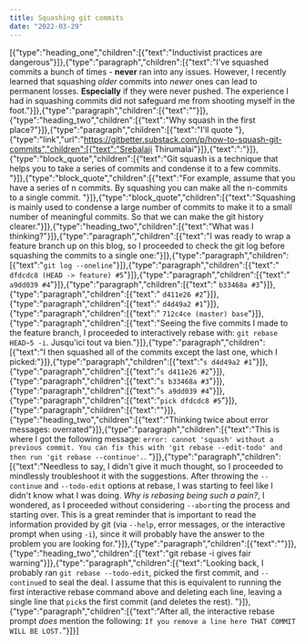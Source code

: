 ```yaml
---
title: Squashing git commits
date: "2022-03-29"
---
```


[{"type":"heading_one","children":[{"text":"Inductivist practices are dangerous"}]},{"type":"paragraph","children":[{"text":"I've squashed commits a bunch of times - **never** ran into any issues. However, I recently learned that squashing *older* commits into *newer* ones can lead to permanent losses. **Especially** if they were never pushed. The experience I had in squashing commits did not safeguard me from shooting myself in the foot."}]},{"type":"paragraph","children":[{"text":""}]},{"type":"heading_two","children":[{"text":"Why squash in the first place?"}]},{"type":"paragraph","children":[{"text":"I'll quote "},{"type":"link","url":"https://gitbetter.substack.com/p/how-to-squash-git-commits","children":[{"text":"Srebalaji Thirumalai"}]},{"text":":"}]},{"type":"block_quote","children":[{"text":"Git squash is a technique that helps you to take a series of commits and condense it to a few commits. "}]},{"type":"block_quote","children":[{"text":"For example, assume that you have a series of n commits. By squashing you can make all the n-commits to a single commit. "}]},{"type":"block_quote","children":[{"text":"Squashing is mainly used to condense a large number of commits to make it to a small number of meaningful commits. So that we can make the git history clearer."}]},{"type":"heading_two","children":[{"text":"What was I thinking?"}]},{"type":"paragraph","children":[{"text":"I was ready to wrap a feature branch up on this blog, so I proceeded to check the git log before squashing the commits to a single one:"}]},{"type":"paragraph","children":[{"text":"`git log --oneline`"}]},{"type":"paragraph","children":[{"text":" `dfdcdc8 (HEAD -> feature) #5`"}]},{"type":"paragraph","children":[{"text":" `a9dd039 #4`"}]},{"type":"paragraph","children":[{"text":" `b33468a #3`"}]},{"type":"paragraph","children":[{"text":" `d411e26 #2`"}]},{"type":"paragraph","children":[{"text":" `d4d49a2 #1`"}]},{"type":"paragraph","children":[{"text":" `712c4ce (master) base`"}]},{"type":"paragraph","children":[{"text":"Seeing the five commits I made to the feature branch, I proceeded to interactively rebase with: `git rebase HEAD~5 -i`. Jusqu'ici tout va bien."}]},{"type":"paragraph","children":[{"text":"I then squashed all of the commits except the last one, which I picked:"}]},{"type":"paragraph","children":[{"text":"`s d4d49a2 #1`"}]},{"type":"paragraph","children":[{"text":"`s d411e26 #2`"}]},{"type":"paragraph","children":[{"text":"`s b33468a #3`"}]},{"type":"paragraph","children":[{"text":"`s a9dd039 #4`"}]},{"type":"paragraph","children":[{"text":"`pick dfdcdc8 #5`"}]},{"type":"paragraph","children":[{"text":""}]},{"type":"heading_two","children":[{"text":"Thinking twice about error messages: overrated"}]},{"type":"paragraph","children":[{"text":"This is where I got the following message: `error: cannot 'squash' without a previous commit. You can fix this with 'git rebase --edit-todo' and then run 'git rebase --continue'.`. "}]},{"type":"paragraph","children":[{"text":"Needless to say, I didn't give it much thought, so I proceeded to mindlessly troubleshoot it with the suggestions. After throwing the `--continue` and `--todo-edit` options at rebase, I was starting to feel like I didn't know what I was doing. *Why is rebasing being such a pain?*, I wondered, as I proceeded without considering `--abort`ing the process and starting over. This is a great reminder that is important to read the information provided by git (via `--help`, error messages, or the interactive prompt when using `-i`), since it will probably have the answer to the problem you are looking for."}]},{"type":"paragraph","children":[{"text":""}]},{"type":"heading_two","children":[{"text":"git rebase -i gives fair warning"}]},{"type":"paragraph","children":[{"text":"Looking back, I probably ran `git rebase --todo-edit`, picked the first commit, and `--continue`d to seal the deal. I assume that this is equivalent to running the first interactive rebase command above and deleting each line, leaving a single line that `pick`s the first commit (and deletes the rest). "}]},{"type":"paragraph","children":[{"text":"After all, the interactive rebase prompt *does* mention the following: `If you remove a line here THAT COMMIT WILL BE LOST.`"}]}]
